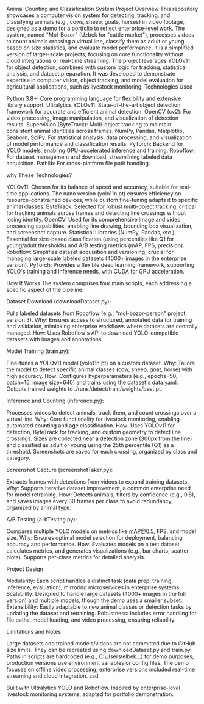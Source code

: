 Animal Counting and Classification System
Project Overview
This repository showcases a computer vision system for detecting, tracking, and classifying animals (e.g., cows, sheep, goats, horses) in video footage, designed as a demo for a portfolio to reflect enterprise-level work. The system, named "Mol-Bozor" (Uzbek for "cattle market"), processes videos to count animals crossing a virtual line, classify them as adult or young based on size statistics, and evaluate model performance. It is a simplified version of larger-scale projects, focusing on core functionality without cloud integrations or real-time streaming.
The project leverages YOLOv11 for object detection, combined with custom logic for tracking, statistical analysis, and dataset preparation. It was developed to demonstrate expertise in computer vision, object tracking, and model evaluation for agricultural applications, such as livestock monitoring.
Technologies Used

Python 3.8+: Core programming language for flexibility and extensive library support.
Ultralytics YOLOv11: State-of-the-art object detection framework for accurate and efficient animal detection.
OpenCV (cv2): For video processing, image manipulation, and visualization of detection results.
Supervision (ByteTrack): Multi-object tracking to maintain consistent animal identities across frames.
NumPy, Pandas, Matplotlib, Seaborn, SciPy: For statistical analysis, data processing, and visualization of model performance and classification results.
PyTorch: Backend for YOLO models, enabling GPU-accelerated inference and training.
Roboflow: For dataset management and download, streamlining labeled data acquisition.
Pathlib: For cross-platform file path handling.

why These Technologies?

YOLOv11: Chosen for its balance of speed and accuracy, suitable for real-time applications. The nano version (yolo11n.pt) ensures efficiency on resource-constrained devices, while custom fine-tuning adapts it to specific animal classes.
ByteTrack: Selected for robust multi-object tracking, critical for tracking animals across frames and detecting line crossings without losing identity.
OpenCV: Used for its comprehensive image and video processing capabilities, enabling line drawing, bounding box visualization, and screenshot capture.
Statistical Libraries (NumPy, Pandas, etc.): Essential for size-based classification (using percentiles like Q1 for young/adult thresholds) and A/B testing metrics (mAP, FPS, precision).
Roboflow: Simplifies dataset acquisition and versioning, crucial for managing large-scale labeled datasets (4000+ images in the enterprise version).
PyTorch: Provides a flexible deep learning framework, supporting YOLO's training and inference needs, with CUDA for GPU acceleration.

How It Works
The system comprises four main scripts, each addressing a specific aspect of the pipeline:

Dataset Download (downloadDataset.py):

Pulls labeled datasets from Roboflow (e.g., "mol-bozor-person" project, version 3).
Why: Ensures access to structured, annotated data for training and validation, mimicking enterprise workflows where datasets are centrally managed.
How: Uses Roboflow's API to download YOLO-compatible datasets with images and annotations.


Model Training (train.py):

Fine-tunes a YOLOv11 model (yolo11n.pt) on a custom dataset.
Why: Tailors the model to detect specific animal classes (cow, sheep, goat, horse) with high accuracy.
How: Configures hyperparameters (e.g., epochs=50, batch=16, image size=640) and trains using the dataset's data.yaml. Outputs trained weights to ./runs/detect/train/weights/best.pt.


Inference and Counting (inference.py):

Processes videos to detect animals, track them, and count crossings over a virtual line.
Why: Core functionality for livestock monitoring, enabling automated counting and age classification.
How: Uses YOLOv11 for detection, ByteTrack for tracking, and custom geometry to detect line crossings. Sizes are collected near a detection zone (300px from the line) and classified as adult or young using the 25th percentile (Q1) as a threshold. Screenshots are saved for each crossing, organized by class and category.


Screenshot Capture (screenshotTaker.py):

Extracts frames with detections from videos to expand training datasets.
Why: Supports iterative dataset improvement, a common enterprise need for model retraining.
How: Detects animals, filters by confidence (e.g., 0.6), and saves images every 30 frames per class to avoid redundancy, organized by animal type.


A/B Testing (a-bTesting.py):

Compares multiple YOLO models on metrics like mAP@0.5, FPS, and model size.
Why: Ensures optimal model selection for deployment, balancing accuracy and performance.
How: Evaluates models on a test dataset, calculates metrics, and generates visualizations (e.g., bar charts, scatter plots). Supports per-class metrics for detailed analysis.



Project Design

Modularity: Each script handles a distinct task (data prep, training, inference, evaluation), mirroring microservices in enterprise systems.
Scalability: Designed to handle large datasets (4000+ images in the full version) and multiple models, though the demo uses a smaller subset.
Extensibility: Easily adaptable to new animal classes or detection tasks by updating the dataset and retraining.
Robustness: Includes error handling for file paths, model loading, and video processing, ensuring reliability.

Limitations and Notes

Large datasets and trained models/videos are not committed due to GitHub size limits. They can be recreated using downloadDataset.py and train.py.
Paths in scripts are hardcoded (e.g., C:\Users\elbek\...) for demo purposes; production versions use environment variables or config files.
The demo focuses on offline video processing; enterprise versions included real-time streaming and cloud integration.
sad


Built with Ultralytics YOLO and Roboflow.
Inspired by enterprise-level livestock monitoring systems, adapted for portfolio demonstration.
